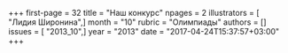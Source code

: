 +++
first-page = 32
title = "Наш конкурс"
npages = 2
illustrators = [ "Лидия Широнина",]
month = "10"
rubric = "Олимпиады"
authors = []
issues = [ "2013_10",]
year = "2013"
date = "2017-04-24T15:37:57+03:00"
+++

